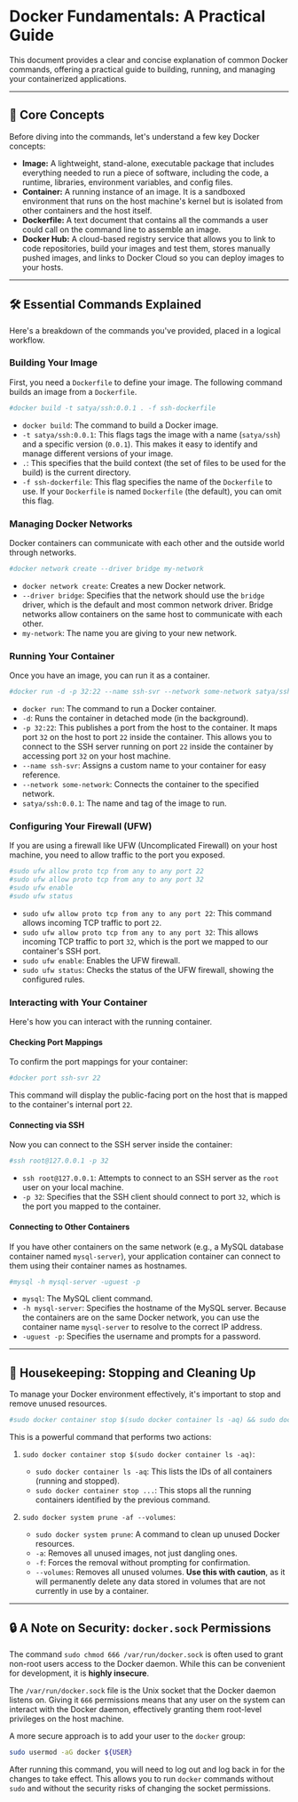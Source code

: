 # Docker Fundamentals: A Practical Guide

This document provides a clear and concise explanation of common Docker commands, offering a practical guide to building, running, and managing your containerized applications.

-----

## 🐋 Core Concepts

Before diving into the commands, let's understand a few key Docker concepts:

  * **Image:** A lightweight, stand-alone, executable package that includes everything needed to run a piece of software, including the code, a runtime, libraries, environment variables, and config files.
  * **Container:** A running instance of an image. It is a sandboxed environment that runs on the host machine's kernel but is isolated from other containers and the host itself.
  * **Dockerfile:** A text document that contains all the commands a user could call on the command line to assemble an image.
  * **Docker Hub:** A cloud-based registry service that allows you to link to code repositories, build your images and test them, stores manually pushed images, and links to Docker Cloud so you can deploy images to your hosts.

-----

## 🛠️ Essential Commands Explained

Here's a breakdown of the commands you've provided, placed in a logical workflow.

### Building Your Image

First, you need a `Dockerfile` to define your image. The following command builds an image from a `Dockerfile`.

```bash
#docker build -t satya/ssh:0.0.1 . -f ssh-dockerfile
```

  * `docker build`: The command to build a Docker image.
  * `-t satya/ssh:0.0.1`: This flags tags the image with a name (`satya/ssh`) and a specific version (`0.0.1`). This makes it easy to identify and manage different versions of your image.
  * `.`: This specifies that the build context (the set of files to be used for the build) is the current directory.
  * `-f ssh-dockerfile`: This flag specifies the name of the `Dockerfile` to use. If your `Dockerfile` is named `Dockerfile` (the default), you can omit this flag.

### Managing Docker Networks

Docker containers can communicate with each other and the outside world through networks.

```bash
#docker network create --driver bridge my-network
```

  * `docker network create`: Creates a new Docker network.
  * `--driver bridge`: Specifies that the network should use the `bridge` driver, which is the default and most common network driver. Bridge networks allow containers on the same host to communicate with each other.
  * `my-network`: The name you are giving to your new network.

### Running Your Container

Once you have an image, you can run it as a container.

```bash
#docker run -d -p 32:22 --name ssh-svr --network some-network satya/ssh:0.0.1
```

  * `docker run`: The command to run a Docker container.
  * `-d`: Runs the container in detached mode (in the background).
  * `-p 32:22`: This publishes a port from the host to the container. It maps port `32` on the host to port `22` inside the container. This allows you to connect to the SSH server running on port `22` inside the container by accessing port `32` on your host machine.
  * `--name ssh-svr`: Assigns a custom name to your container for easy reference.
  * `--network some-network`: Connects the container to the specified network.
  * `satya/ssh:0.0.1`: The name and tag of the image to run.

### Configuring Your Firewall (UFW)

If you are using a firewall like UFW (Uncomplicated Firewall) on your host machine, you need to allow traffic to the port you exposed.

```bash
#sudo ufw allow proto tcp from any to any port 22
#sudo ufw allow proto tcp from any to any port 32
#sudo ufw enable
#sudo ufw status
```

  * `sudo ufw allow proto tcp from any to any port 22`: This command allows incoming TCP traffic to port `22`.
  * `sudo ufw allow proto tcp from any to any port 32`: This allows incoming TCP traffic to port `32`, which is the port we mapped to our container's SSH port.
  * `sudo ufw enable`: Enables the UFW firewall.
  * `sudo ufw status`: Checks the status of the UFW firewall, showing the configured rules.

### Interacting with Your Container

Here's how you can interact with the running container.

#### Checking Port Mappings

To confirm the port mappings for your container:

```bash
#docker port ssh-svr 22
```

This command will display the public-facing port on the host that is mapped to the container's internal port `22`.

#### Connecting via SSH

Now you can connect to the SSH server inside the container:

```bash
#ssh root@127.0.0.1 -p 32
```

  * `ssh root@127.0.0.1`: Attempts to connect to an SSH server as the `root` user on your local machine.
  * `-p 32`: Specifies that the SSH client should connect to port `32`, which is the port you mapped to the container.

#### Connecting to Other Containers

If you have other containers on the same network (e.g., a MySQL database container named `mysql-server`), your application container can connect to them using their container names as hostnames.

```bash
#mysql -h mysql-server -uguest -p
```

  * `mysql`: The MySQL client command.
  * `-h mysql-server`: Specifies the hostname of the MySQL server. Because the containers are on the same Docker network, you can use the container name `mysql-server` to resolve to the correct IP address.
  * `-uguest -p`: Specifies the username and prompts for a password.

-----

## 🧹 Housekeeping: Stopping and Cleaning Up

To manage your Docker environment effectively, it's important to stop and remove unused resources.

```bash
#sudo docker container stop $(sudo docker container ls -aq) && sudo docker system prune -af --volumes
```

This is a powerful command that performs two actions:

1.  `sudo docker container stop $(sudo docker container ls -aq)`:

      * `sudo docker container ls -aq`: This lists the IDs of all containers (running and stopped).
      * `sudo docker container stop ...`: This stops all the running containers identified by the previous command.

2.  `sudo docker system prune -af --volumes`:

      * `sudo docker system prune`: A command to clean up unused Docker resources.
      * `-a`: Removes all unused images, not just dangling ones.
      * `-f`: Forces the removal without prompting for confirmation.
      * `--volumes`: Removes all unused volumes. **Use this with caution**, as it will permanently delete any data stored in volumes that are not currently in use by a container.

-----

## 🔒 A Note on Security: `docker.sock` Permissions

The command `sudo chmod 666 /var/run/docker.sock` is often used to grant non-root users access to the Docker daemon. While this can be convenient for development, it is **highly insecure**.

The `/var/run/docker.sock` file is the Unix socket that the Docker daemon listens on. Giving it `666` permissions means that any user on the system can interact with the Docker daemon, effectively granting them root-level privileges on the host machine.

A more secure approach is to add your user to the `docker` group:

```bash
sudo usermod -aG docker ${USER}
```

After running this command, you will need to log out and log back in for the changes to take effect. This allows you to run `docker` commands without `sudo` and without the security risks of changing the socket permissions.
